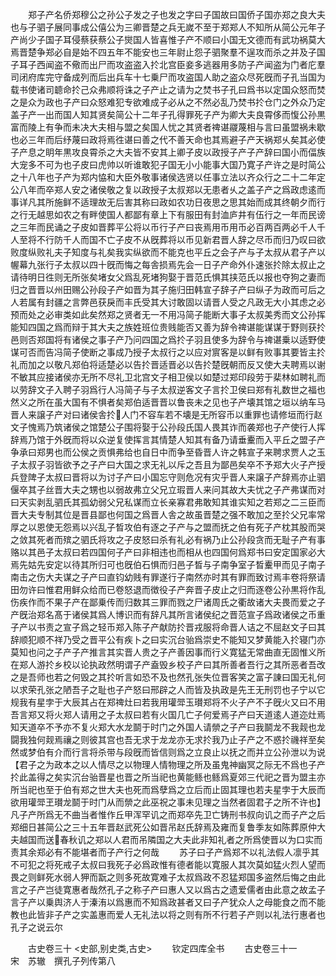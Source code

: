 <!-- { "loadSidebar": true } -->
　　郑子产名侨郑穆公之孙公子发之子也发之字曰子国故曰国侨子国亦郑之良大夫也与子驷子展同事成公僖公为三卿晋楚之兵无嵗不至于郑郑人不知所从简公元年子产尚少子国子耳侵蔡获蔡公子爕国人皆喜惟子产不顺曰小国无文德而有武功祸莫大焉晋楚争郑必自是始不四五年不能安也三年尉止怨子驷聚羣不逞攻而杀之并及子国子耳子西闻盗不儆而出尸而攻盗盗入扵北宫臣妾多逃器用多防子产闻盗为门者庀羣司闭府库完守备成列而后出兵车十七乗尸而攻盗国人助之盗众尽死旣而子孔当国为载书使诸司聼命扵己众弗顺将诛之子产止之请为之焚书子孔曰爲书以定国众怒而焚之是众为政也子产曰众怒难犯专欲难成子必从之不然必乱乃焚书扵仓门之外众乃定盖子产一出而国人知其贤矣简公十二年子孔得罪死子产为卿大夫良霄侈而愎公孙黒富而陵上有争而未决大夫相与盟之矣国人忧之其贤者禆谌鬷蔑相与言曰虽盟祸未歇也必三年而后纾蔑曰政将焉徃谌曰善之代不善天命也其焉避子产天祸郑乆矣其必使子产息之眀年黒攻良霄杀之大夫皆不安其上卿子皮以政授子产子产辞曰国小而偪族大宠多不可为也子皮曰虎帅以听谁敢犯子国无小小能事大国乃寛子产许之是时简公之十八年也子产为郑内恊和大臣外敬事诸侯选贤以任事立法以齐众行之二十二年定公八年而卒郑人安之诸侯敬之复以政授子太叔郑以无患者乆之盖子产之爲政虑逺而事详凡其所施鲜不适理故无后害其称曰政如农功日夜思之思其始而成其终朝夕而行之行无越思如农之有畔使国人都鄙有章上下有服田有封洫庐井有伍行之一年而民谤之三年而民诵之子皮如晋葬平公将以币行子产曰丧焉用币用币必百两百两必千人千人至将不行防千人而国不亡子皮不从旣葬将以币见新君晋人辞之尽币而归乃叹曰欲败度纵败礼夫子知度与礼矣我实纵欲而不能克也平丘之会子产与子太叔从君子产以幄幕九张行子太叔以四十旣而悔之每舎损焉先会一日子产命外仆速张扵除太叔止之请待明日徃则无所张矣堵女父爲乱死堵狗娶于晋范氏惧其挟范氏以报也夺狗之妻而归之晋晋以州田赐公孙段子产如晋为其子施归田韩宣子辞子产曰纵子为政而可后之人若属有封疆之言弊邑获戾而丰氏受其大讨敢固以请晋人受之凡政无大小其虑之必预而处之必审类如此矣然郑之贤者无一不用冯简子能断大事子太叔美秀而文公孙挥能知四国之爲而辩于其大夫之族姓班位贵贱能否又善为辞令禆谌能谋谋于野则获扵邑则否郑国将有诸侯之事子产乃问四国之爲扵子羽且使多为辞令与禆谌乗以适野使谋可否而告冯简子使断之事成乃授子太叔行之以应对賔客是以鲜有败事其要皆主扵礼而加之以敬凡郑伯将适楚必以告扵晋适晋必以告扵楚旣朝而反又使大夫聘焉以谢不敏其应接诸侯亦无所不尽礼卫北宫文子相卫侯以如楚过郑印段劳于棐林如聘礼而以劳辞文子入聘子羽爲行人冯简子与子太叔逆客文子言扵卫侯曰郑有礼数世之福也然义之所在虽大国有不惧者矣郑伯适晋晋以鲁丧未之见也子产壊其馆之垣以纳车马晋人来譲子产对曰诸侯舎扵人门不容车若不壊是无所容币以重罪也请修垣而行赵文子愧焉乃筑诸侯之馆楚公子围将娶于公孙段氏国人畏其诈而袭郑也子产使行人挥辞焉乃馆于外旣而将以众逆复使挥言其情楚人知其有备乃请垂櫜而入平丘之盟子产争承曰郑男也而公侯之贡惧弗给也自日中而争至昏晋人许之韩宣子来聘求贾人之玉子太叔子羽皆欲予之子产曰大国之求无礼以斥之吾且为鄙邑矣卒不予郑大火子产授兵登陴子太叔曰晋将以为讨子产曰小国忘守则危况有灾乎晋人来譲子产辞焉亦止驷偃卒其子丝晋大夫之甥也以弱故弗立父兄立瑕晋人来问其故大夫忧之子产弗谋而对曰天实剥乱驷氏其孤幼弱父兄私谋而立长亲寡君弗敢知其谁实知之若郑之二三臣而晋大夫专制其位是晋县鄙也何国之爲晋人舎之故虽晋楚之强不敢加之至扵父兄率常厚之以恩使无怨焉以兴乱子晳攻伯有逐之子产与之盟而抚之伯有死子产枕其股而哭之敛其死者而殡之驷氏将攻之子皮怒曰杀有礼必有祸乃止公孙段贪而无耻子产有事赂以其邑子太叔曰若四国何子产曰非相违也而相从也四国何爲郑书曰安定国家必大焉先姑先安定以待其所归可也旣伯石惧而归邑子晳与子南争室子晳櫜甲而见子南子南击之伤大夫谋之子产曰直钧幼贱有罪遂行子南然亦时其有罪而致讨焉丰卷将祭请田勿许曰惟君用鲜众给而已卷怒退而徴役子产奔晋子皮止之归而逐卷公孙黒将作乱伤疾作而不果子产在鄙乗传而归数其三罪而戮之尸诸周氏之衢故诸大夫畏而爱之子产旣治郑名髙于诸侯其爲人博识而有辞凡其所言诸侯纪之晋范宣子爲政诸侯之币重子产以书责之宣子爲之轻币郑入陈子产献防扵晋戎服将命晋人诘之不屈赵文子曰其辞顺犯顺不祥乃受之晋平公有疾卜之曰实沉台骀爲崇史不能知又梦黄能入扵寝门亦莫知也问之子产子产推言其实晋人贵之子产善因事而行义寛猛无常曲直无固惟义所在郑人游扵乡校以论执政然明谓子产盍毁乡校子产曰其所善者吾行之其所恶者吾改之是吾师也若之何毁之其扵听言如恐不及也然孔张失位晋客笑之富子諌曰国无礼何以求荣孔张之陋吾子之耻也子产怒曰邢辟之人而皆及执政是先王无刑罚也子宁以它规我有星孛于大辰其占在郑禆灶曰若我用瓘斝玉瓉郑将不火子产不子旣火又曰不用吾言郑又将火郑人请用之子太叔曰若有火国几亡子何爱焉子产曰天道逺人道迩灶焉知天道卒不予亦不复火郑大水龙鬬于时门之外国人请禜之子产曰我鬬龙不我觌也龙闘我独何觌焉禳之则彼其宫也吾无求于龙龙亦无求扵我乃止子产之不惑扵禨祥至矣然或梦伯有介而行言将杀带与段旣而皆信则爲之立良止以抚之而并立公孙泄以为说【君子之为政本之以人情尽之以物理人情物理之所及虽鬼神幽冥之际无不爲也子产扵此盖得之矣实沉台骀晋星也晋之所当祀也黄能鲧也鲧爲夏郊三代祀之晋为盟主亦所当祀也至于伯有郑之世大夫也死而爲孽爲之立后而止固其理也若夫星孛于大辰而欲用瓘斝玊瓉龙鬬于时门从而禜之此巫祝之事未见理之当然者固君子之所不许也】凡子产所爲无不曲当者惟作丘甲浑罕讥之而郑卒先卫亡铸刑书叔向讥之而子产之后郑细日甚简公之三十五年晋赵武死公如晋吊赵氏辞焉及雍而复鲁季友如陈葬原仲大夫越国而送春秋讥之郑以人君而吊隣国之大夫此非知礼者之所爲使晋以为口实而责其余郑必有不能堪者而子产行之何哉
　　苏子曰子产爲郑不以礼法假人凛乎其不可犯之将死戒子太叔曰我死子必爲政惟有德者能以寛服人其次莫如猛火烈人望而畏之则鲜死水弱人狎而翫之则多死故寛难子太叔爲政不忍猛郑国多盗然后悔之由此言之子产岂徒寛惠者哉然孔子之称子产曰惠人又以爲古之遗爱儒者由此意之故孟子言子产以乗舆济人于溱洧以爲惠而不知爲政甚者又曰子产犹众人之母能食之而不能教也此皆非子产之实盖惠而爱人无礼法以将之则有所不行若子产则以礼法行惠者也孔子之说云尔

　　古史卷三十
<史部,别史类,古史>
　　钦定四库全书
　　古史卷三十一　　　　　　宋　苏辙　撰孔子列传第八
